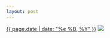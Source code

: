 ```yaml
---
layout: post
---
```


<p>
  <time><a href="/194">{{ page.date | date: "%e %B, %Y" }}</a></time>
  <a href="/194"><img src="{{ site.assets_url }}/194.jpg"/></a>
</p>
